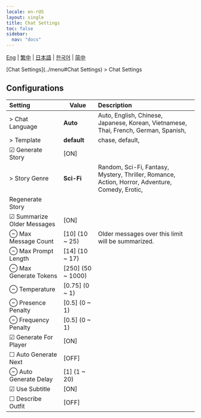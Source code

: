 ```yaml
---
locale: en-rUS
layout: single
title: Chat Settings
toc: false
sidebar:
  nav: "docs"
---
```

[Eng](/dancexr/menu/2025.5/chat/chat_settings) | [繁中](/tw/dancexr/menu/2025.5/chat/chat_settings) | [日本語](/jp/dancexr/menu/2025.5/chat/chat_settings) | [한국어](/kr/dancexr/menu/2025.5/chat/chat_settings) | [简中](/zh/dancexr/menu/2025.5/chat/chat_settings)

[Chat Settings](../menu#Chat Settings) > Chat Settings

## Configurations

| Setting | Value | Description |
| :--- | --- | :--- |
| > Chat Language | **Auto** | Auto, English, Chinese, Japanese, Korean, Vietnamese, Thai, French, German, Spanish,  |
| > Template | **default** | chase, default,  |
| ☑ Generate Story | [ON] | 
| > Story Genre | **Sci-Fi** | Random, Sci-Fi, Fantasy, Mystery, Thriller, Romance, Action, Horror, Adventure, Comedy, Erotic,  |
|  Regenerate Story || 
| ☑ Summarize Older Messages | [ON] | 
| ⊖ Max Message Count | [10] (10 ~ 25) | Older messages over this limit will be summarized.
| ⊖ Max Prompt Length | [14] (10 ~ 17) | 
| ⊖ Max Generate Tokens | [250] (50 ~ 1000) | 
| ⊖ Temperature | [0.75] (0 ~ 1) | 
| ⊖ Presence Penalty | [0.5] (0 ~ 1) | 
| ⊖ Frequency Penalty | [0.5] (0 ~ 1) | 
| ☑ Generate For Player | [ON] | 
| ☐ Auto Generate Next | [OFF] | 
| ⊖ Auto Generate Delay | [1] (1 ~ 20) | 
| ☑ Use Subtitle | [ON] | 
| ☐ Describe Outfit | [OFF] | 

